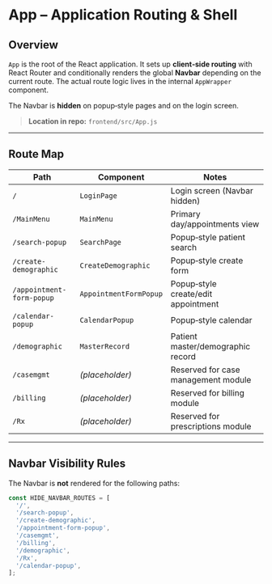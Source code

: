 # App – Application Routing & Shell

## Overview

`App` is the root of the React application. It sets up **client‑side routing** with React Router and conditionally renders the global **Navbar** depending on the current route. The actual route logic lives in the internal `AppWrapper` component.

The Navbar is **hidden** on popup‑style pages and on the login screen.

> **Location in repo:** `frontend/src/App.js`

---

## Route Map

| Path                      | Component                | Notes                                 |
|---------------------------|--------------------------|---------------------------------------|
| `/`                       | `LoginPage`              | Login screen (Navbar hidden)          |
| `/MainMenu`               | `MainMenu`               | Primary day/appointments view         |
| `/search-popup`           | `SearchPage`             | Popup‑style patient search            |
| `/create-demographic`     | `CreateDemographic`      | Popup‑style create form               |
| `/appointment-form-popup` | `AppointmentFormPopup`   | Popup‑style create/edit appointment   |
| `/calendar-popup`         | `CalendarPopup`          | Popup‑style calendar                  |
| `/demographic`            | `MasterRecord`           | Patient master/demographic record     |
| `/casemgmt`               | _(placeholder)_          | Reserved for case management module   |
| `/billing`                | _(placeholder)_          | Reserved for billing module           |
| `/Rx`                     | _(placeholder)_          | Reserved for prescriptions module     |

---

## Navbar Visibility Rules

The Navbar is **not** rendered for the following paths:

```js
const HIDE_NAVBAR_ROUTES = [
  '/',
  '/search-popup',
  '/create-demographic',
  '/appointment-form-popup',
  '/casemgmt',
  '/billing',
  '/demographic',
  '/Rx',
  '/calendar-popup',
];
```